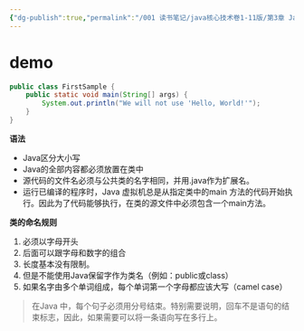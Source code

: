 ```yaml
---
{"dg-publish":true,"permalink":"/001 读书笔记/java核心技术卷1-11版/第3章 Java的基本程序设计结构/3.1 一个简单的Java程序/3.1 一个简单的Java应用程序/","dgPassFrontmatter":true,"created":"2024-03-07T17:25:38.867+08:00","updated":"2024-06-01T10:30:08.427+08:00"}
---
```


# demo

```java
public class FirstSample {
	public static void main(String[] args) {
		System.out.println("We will not use 'Hello, World!'"); 
	}
}
```

**语法**

- Java区分大小写
- Java的全部内容都必须放置在类中
- 源代码的文件名必须与公共类的名字相同，并用.java作为扩展名。
- 运行已编译的程序时，Java 虚拟机总是从指定类中的main 方法的代码开始执行。因此为了代码能够执行，在类的源文件中必须包含一个main方法。

**类的命名规则**

1. 必须以字母开头
2. 后面可以跟字母和数字的组合
3. 长度基本没有限制。
4. 但是不能使用Java保留字作为类名（例如：public或class）
5. 如果名字由多个单词组成，每个单词第一个字母都应该大写（camel case）

>在Java 中，每个句子必须用分号结束。特别需要说明，回车不是语句的结束标志，因此，如果需要可以将一条语向写在多行上。